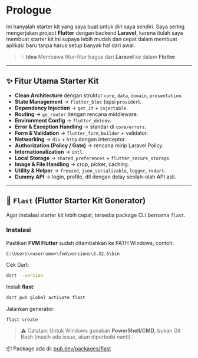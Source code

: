 # Prologue

Ini hanyalah starter kit yang saya buat untuk diri saya sendiri.
Saya sering mengerjakan project **Flutter** dengan backend **Laravel**, karena itulah saya membuat starter kit ini supaya lebih mudah dan cepat dalam membuat aplikasi baru tanpa harus setup banyak hal dari awal.

> 💡 **Idea**
> Membawa fitur-fitur bagus dari **Laravel** ke dalam **Flutter**.

---

## ✨ Fitur Utama Starter Kit

* **Clean Architecture** dengan struktur `core`, `data`, `domain`, `presentation`.
* **State Management** → `flutter_bloc` (opsi `provider`).
* **Dependency Injection** → `get_it` + `injectable`.
* **Routing** → `go_router` dengan rencana middleware.
* **Environment Config** → `flutter_dotenv`.
* **Error & Exception Handling** → standar di `core/errors`.
* **Form & Validation** → `flutter_form_builder` + validator.
* **Networking** → `dio` + `http` dengan interceptor.
* **Authorization (Policy / Gate)** → rencana mirip Laravel Policy.
* **Internationalization** → `intl`.
* **Local Storage** → `shared_preferences` + `flutter_secure_storage`.
* **Image & File Handling** → crop, picker, caching.
* **Utility & Helper** → `freezed`, `json_serializable`, `logger`, `rxdart`.
* **Dummy API** → login, profile, dll dengan delay seolah-olah API asli.

---

## 🚀 `Flast` (Flutter Starter Kit Generator)

Agar instalasi starter kit lebih cepat, tersedia package CLI bernama `flast`.

### Instalasi

Pastikan **FVM Flutter** sudah ditambahkan ke PATH Windows, contoh:

```
C:\Users\<username>\fvm\versions\3.32.5\bin
```

Cek Dart:

```bash
dart --version
```

Install **flast**:

```bash
dart pub global activate flast
```

Jalankan generator:

```bash
flast create
```

> ⚠️ Catatan: Untuk Windows gunakan **PowerShell/CMD**, bukan Git Bash (masih ada issue, akan diperbaiki nanti).

📦 Package ada di: [pub.dev/packages/flast](https://pub.dev/packages/flast)